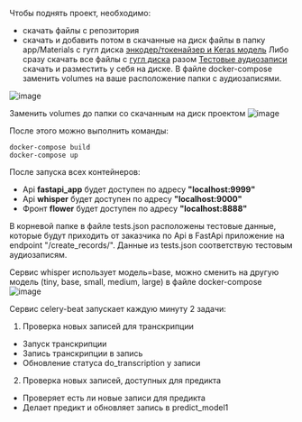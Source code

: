 Чтобы поднять проект, необходимо:

- скачать файлы с репозитория
- скачать и добавить потом в скачанные на диск файлы в папку app/Materials с гугл диска [энкодер/токенайзер и Keras модель](https://drive.google.com/drive/folders/1PXvPCz712B7OafGqrr-Q3vlEgX_VWl-6?usp=sharing)
Либо сразу скачать все файлы с [гугл диска](https://drive.google.com/drive/folders/12P89qrj64omgC7jzlTqg5GRbgqWH91p-?usp=sharing) разом
[Тестовые аудиозаписи](https://drive.google.com/drive/folders/1WdprQ8kJxUbwHWN8xd_JpD13A9ZxY4fE?usp=sharing) скачать и разместить у себя на диске. В файле docker-compose заменить volumes на ваше расположение папки с аудиозаписями.

![image](https://github.com/terrainternship/Media_108_s/assets/17458625/18c434a7-5286-454f-b870-a557627102f1)

Заменить volumes до папки со скачанным на диск проектом
![image](https://github.com/terrainternship/Media_108_s/assets/17458625/8b567eef-0b2b-4fed-b3bf-784ccc6851e6)

После этого можно выполнить команды:

```
docker-compose build
docker-compose up
```
После запуска всех контейнеров:
- Api **fastapi_app** будет доступен по адресу **"localhost:9999"**
- Api **whisper** будет доступен по адресу **"localhost:9000"**
- Фронт **flower** будет доступен по адресу **"localhost:8888"**

В корневой папке в файле tests.json расположены тестовые данные, которые будут приходить от заказчика по Api в FastApi приложение на endpoint "/create_records/". Данные из tests.json соответствую тестовым аудиозаписям.

Сервис whisper использует модель=base, можно сменить на другую модель (tiny, base, small, medium, large) в файле docker-compose
![image](https://github.com/terrainternship/Media_108_s/assets/17458625/e45a0edc-08f7-44eb-8fd0-7e30f112e67b)

Сервис celery-beat запускает каждую минуту 2 задачи:
1. Проверка новых записей для транскрипции
  - Запуск транскрипции
  - Запись транскрипции в запись
  - Обновление статуса do_transcription у записи
2. Проверка новых записей, доступных для предикта
 - Проверяет есть ли новые записи для предикта
 - Делает предикт и обновляет запись в predict_model1

